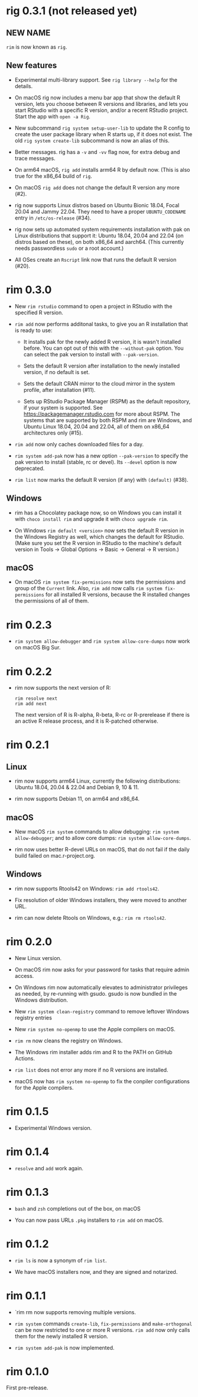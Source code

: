 

# rig 0.3.1 (not released yet)

## NEW NAME

`rim` is now known as `rig`.

## New features

* Experimental multi-library support. See `rig library --help` for the
  details.

* On macOS rig now includes a menu bar app that show the default R version,
  lets you choose between R versions and libraries, and lets you start
  RStudio with a specific R version, and/or a recent RStudio project.
  Start the app with `open -a Rig`.

* New subcommand `rig system setup-user-lib` to update the R config to create
  the user package library when R starts up, if it does not exist. The old
  `rig system create-lib` subcommand is now an alias of this.

* Better messages. rig has a `-v` and `-vv` flag now, for extra debug and
  trace messages.

* On arm64 macOS, `rig add` installs arm64 R by default now.
  (This is also true for the x86_64 build of `rig`.

* On macOS `rig add` does not change the default R version any more (#2).

* rig now supports Linux distros based on Ubuntu Bionic 18.04, Focal 20.04
  and Jammy 22.04. They need to have a proper `UBUNTU_CODENAME` entry in
  `/etc/os-release` (#34).

* rig now sets up automated system requirements installation with pak on Linux
  distributions that support it: Ubuntu 18.04, 20.04 and 22.04 (on distros
  based on these), on both x86_64 and aarch64. (This currently needs
  passwordless `sudo` or a root account.)

* All OSes create an `Rscript` link now that runs the default R
  version (#20).

# rim 0.3.0

* New `rim rstudio` command to open a project in RStudio with the specified
  R version.

* `rim add` now performs additonal tasks, to give you an R installation that
  is ready to use:

  - It installs pak for the newly added R version, it is wasn't
    installed before. You can opt out of this with the `--without-pak` option.
    You can select the pak version to install with `--pak-version`.

  - Sets the default R version after installation to the newly
    installed version, if no default is set.

  - Sets the default CRAN mirror to the cloud mirror in the
    system profile, after installation (#11).

  - Sets up RStudio Package Manager (RSPM) as the default repository, if
    your system is supported. See
    https://packagemanager.rstudio.com for more about RSPM. The systems that
    are supported by both RSPM and rim are Windows, and Ubuntu Linux
    18.04, 20.04 and 22.04, all of them on x86_64 architectures only (#15).

* `rim add` now only caches downloaded files for a day.

* `rim system add-pak` now has a new option `--pak-version` to specify the
  pak version to install (stable, rc or devel). Its `--devel` option is
  now deprecated.

* `rim list` now marks the default R version (if any) with `(default)` (#38).

## Windows

* rim has a Chocolatey package now, so on Windows you can install it with
  `choco install rim` and upgrade it with `choco upgrade rim`.

* On Windows `rim default <version>` now sets the default R version in the
  Windows Registry as well, which changes the default for RStudio.
  (Make sure you set the R version in RStudio to the machine's default
  version in Tools -> Global Options -> Basic -> General -> R version.)

## macOS

* On macOS `rim system fix-permissions` now sets the permissions and group
  of the `Current` link. Also, `rim add` now calls `rim system fix-permissions`
  for all installed R versions, because the R installed changes the
  permissions of all of them.

# rim 0.2.3

* `rim system allow-debugger` and `rim system allow-core-dumps` now work on
  macOS Big Sur.

# rim 0.2.2

* rim now supports the next version of R:
  ```
  rim resolve next
  rim add next
  ```
  The next version of R is R-alpha, R-beta, R-rc or R-prerelease if there
  is an active R release process, and it is R-patched otherwise.

# rim 0.2.1

## Linux

* rim now supports arm64 Linux, currently the following distributions:
  Ubuntu 18.04, 20.04 & 22.04 and Debian 9, 10 & 11.

* rim now supports Debian 11, on arm64 and x86_64.

## macOS

* New macOS `rim system` commands to allow debugging:
  `rim system allow-debugger`; and to allow core dumps:
  `rim system allow-core-dumps`.

* rim now uses better R-devel URLs on macOS, that do not fail if the daily
  build failed on mac.r-project.org.

## Windows

* rim now supports Rtools42 on Windows: `rim add rtools42`.

* Fix resolution of older Windows installers, they were moved to
  another URL.

* rim can now delete Rtools on Windows, e.g.: `rim rm rtools42`.

# rim 0.2.0

* New Linux version.

* On macOS rim now asks for your password for tasks that require admin
  access.

* On Windows rim now automatically elevates to administrator privileges
  as needed, by re-running with gsudo. gsudo is now bundled in the
  Windows distribution.

* New `rim system clean-registry` command to remove leftover Windows
  registry entries

* New `rim system no-openmp` to use the Apple compilers on macOS.

* `rim rm` now cleans the registry on Windows.

* The Windows rim installer adds rim and R to the PATH on GitHub Actions.

* `rim list` does not error any more if no R versions are installed.

* macOS now has `rim system no-openmp` to fix the conpiler configurations
  for the Apple compilers.

# rim 0.1.5

* Experimental Windows version.

# rim 0.1.4

* `resolve` and `add` work again.

# rim 0.1.3

* `bash` and `zsh` completions out of the box, on macOS

* You can now pass URLs `.pkg` installers to `rim add` on macOS.

# rim 0.1.2

* `rim ls` is now a synonym of `rim list`.

* We have macOS installers now, and they are signed and notarized.

# rim 0.1.1

* `rim rm now supports removing multiple versions.

* `rim system` commands `create-lib`, `fix-permissions` and
  `make-orthogonal` can be now restricted to one or more R versions.
  `rim add` now only calls them for the newly installed R version.

* `rim system add-pak` is now implemented.

# rim 0.1.0

First pre-release.
